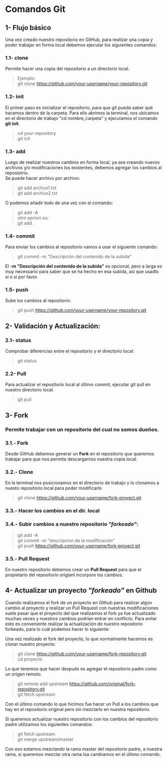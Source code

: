 # Comandos Git
## 1- Flujo básico

Una vez creado nuestro repositorio en GitHub, para realizar una copia y poder trabajar en forma local debemos ejecutar los siguientes comandos:  

### 1.1- clone 
Permite hacer una copia del repositorio a un directorio local.
> Ejemplo:  
> git clone https://github.com/your-username/your-repository.git

### 1.2- init
El primer paso es inicializar el repositorio, para que git pueda saber qué hacemos dentro de la carpeta. Para ello abrimos la terminal, nos ubicamos en el directorio de trabajo "cd nombre_carpeta" y ejecutamos el comando **git init**.  
> cd your-repository  
> git init  

### 1.3- add  
Luego de realizar nuestros cambios en forma local, ya sea creando nuevos archivos y/o modificaciones los existentes, debemos agregar los cambios al reposiotrio.   
Se puede hacer archivo por archivo:
> git add archivo1.txt  
> git add archivo2.txt

O podemos añadir todo de una vez con el comando:
> git add -A  
*otra opcion es:*    
> git add .  

### 1.4- commit
Para enviar los cambios al repositorio vamos a usar el siguiente comando:
> git commit -m "Descripción del contenido de la subida"

El **-m "Descripción del contenido de la subida"** es opcional, pero a larga es muy necessario para saber que se ha hecho en esa subida, así que usadlo si o si por favor.

### 1.5- push
Sube los cambios al repositorio:
> git push https://github.com/your-username/your-repository.git


## 2- Validación y Actualización:
### 2.1- status
Comprobar diferencias entre el repositorio y el directorio local:
> git status

### 2.2- Pull
Para actualizar el repositorio local al último commit, ejecutar git pull en nuestro directorio local.
> git pull

## 3- Fork  
### Permite trabajar con un repositorio del cual no somos dueños.
### 3.1.- Fork
Desde GitHub debemos generar un **Fork** en el repositorio que queremos trabajar para que nos permita descargarnos nuestra copia local.  
### 3.2.- Clone
En la terminal nos posicionamos en el directorio de trabajo y lo clonamos a nuesto repositorio local para poder modificarlo  
> git clone https://github.com/your-username/fork-proyect.git  

### 3.3.- Hacer los cambios en el dir. local  
### 3.4.- Subir cambios a nuestro repositorio *"forkeado"*:  
> git add -A       
> git commit -m "descripcion de la modificación"  
> git push https://github.com/your-username/fork-proyect.git  

### 3.5.- Pull Request
En nuestro repositorio debemos crear un **Pull Request** para que el propietario del repositorio origianl incorpore los cambios.

## 4- Actualizar un proyecto *"forkeado"* en Github  
Cuando realizamos el fork de un proyecto en Github para realizar algún cambio al proyecto y realizar un Pull Request con nuestras modificaciones suele pasar que el proyecto del que realizamos el fork ya fue actualizado muchas veces y nuestros cambios podrían entrar en conflicto. Para evitar esto es conveniente realizar la actualización de nuestro repositorio forkeado, para lo cuál podemos hacer lo siguiente:  

Una vez realizado el fork del proyecto, lo que normalmente hacemos es clonar nuestro proyecto:  

> git clone https://github.com/your-username/fork-repository.git      
> cd proyecto  

Lo que tenemos que hacer después es agregar el repositorio padre como un origen remoto.  

> git remote add upstream https://github.com/original/fork-repository.git   
> git fetch upstream  

Con el último comando lo que hicimos fue hacer un Pull a los cambios que hay en el repositorio original pero sin mezclarlo en nuestra repositorio.  

Si queremos actualizar nuestro repositorio con los cambios del repositorio padre utilizamos los siguientes comandos:  

> git fetch upstream  
> git merge upstream/master  

Con eso estamos mezclando la rama master del repositorio padre, a nuestra rama, si queremos mezclar otra rama loa cambiamos en el último comando.  
